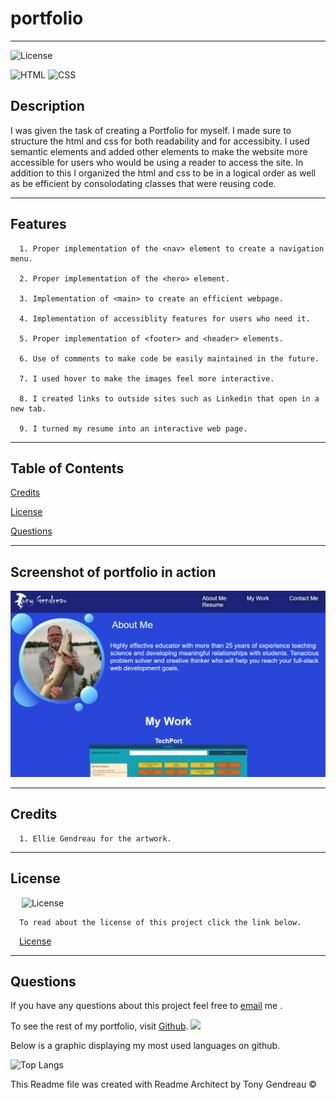 # portfolio
---

  ![License](https://img.shields.io/github/license/tgtiburon/portfolio?style=flat-square)
  
  ![HTML](https://img.shields.io/badge/HTML-239120?style=for-the-badge&logo=html5&logoColor=white) 
  ![CSS](https://img.shields.io/badge/CSS-239120?&style=for-the-badge&logo=css3&logoColor=white) 
## Description

I was given the task of creating a Portfolio for myself. I made sure to structure the html and css for both readability and for accessibity. I used semantic elements and added other elements to make the website more accessible for users who would be using a reader to access the site. In addition to this I organized the html and css to be in a logical order as well as be efficient by consolodating classes that were reusing code.

---

## Features

      1. Proper implementation of the <nav> element to create a navigation menu. 

      2. Proper implementation of the <hero> element. 

      3. Implementation of <main> to create an efficient webpage. 

      4. Implementation of accessiblity features for users who need it. 

      5. Proper implementation of <footer> and <header> elements. 

      6. Use of comments to make code be easily maintained in the future. 

      7. I used hover to make the images feel more interactive. 

      8. I created links to outside sites such as Linkedin that open in a new tab. 

      9. I turned my resume into an interactive web page. 
---
  ## Table of Contents
    
  [Credits](#credits)
    
  [License](#license)

  [Questions](#questions)
  
  

---
## Screenshot of portfolio in action
  ![](portfolio.png)
  
  





---
  ## Credits

      1. Ellie Gendreau for the artwork. 

  ---
  ## License 

  &emsp; ![License](https://img.shields.io/github/license/tgtiburon/portfolio?style=flat-square)

      To read about the license of this project click the link below.

  &emsp;[License](https://github.com/tgtiburon/portfolio/blob/main/LICENSE) 



---
## Questions

If you have any questions about this project feel free to [email](tg.tiburon@gmail.com) me .  

To see the rest of my portfolio, visit [Github](https://github.com/tgtiburon).
![](./images/GitHub-Mark-32px.png)

Below is a graphic displaying my most used languages on github.

![Top Langs](https://github-readme-stats.vercel.app/api/top-langs/?username=tgtiburon)


This Readme file was created with Readme Architect by Tony Gendreau &copy;
